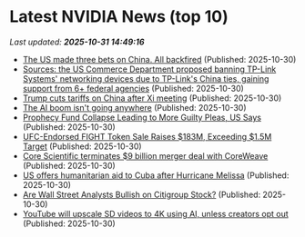 # Latest NVIDIA News (top 10)
_Last updated: **2025-10-31 14:49:16**_

- [The US made three bets on China. All backfired](https://biztoc.com/x/1a36c624ddb96d88) (Published: 2025-10-30)
- [Sources: the US Commerce Department proposed banning TP-Link Systems' networking devices due to TP-Link's China ties, gaining support from 6+ federal agencies](https://biztoc.com/x/f3e8a89052b6986d) (Published: 2025-10-30)
- [Trump cuts tariffs on China after Xi meeting](https://www.pbs.org/newshour/world/trump-cuts-tariffs-on-china-after-xi-meeting) (Published: 2025-10-30)
- [The AI boom isn't going anywhere](https://biztoc.com/x/4494ca803fc6bab6) (Published: 2025-10-30)
- [Prophecy Fund Collapse Leading to More Guilty Pleas, US Says](https://biztoc.com/x/14b9ec35efc9511a) (Published: 2025-10-30)
- [UFC-Endorsed FIGHT Token Sale Raises $183M, Exceeding $1.5M Target](https://biztoc.com/x/a7b5a795c4fd63ed) (Published: 2025-10-30)
- [Core Scientific terminates $9 billion merger deal with CoreWeave](https://biztoc.com/x/ab83aeddf4de490c) (Published: 2025-10-30)
- [US offers humanitarian aid to Cuba after Hurricane Melissa](https://biztoc.com/x/c5be36d9f71ddfa4) (Published: 2025-10-30)
- [Are Wall Street Analysts Bullish on Citigroup Stock?](https://biztoc.com/x/e9ceb248a9f9437b) (Published: 2025-10-30)
- [YouTube will upscale SD videos to 4K using AI, unless creators opt out](https://www.pcworld.com/article/2957429/youtube-will-upscale-sd-videos-to-4k-unless-creators-opt-out.html) (Published: 2025-10-30)
